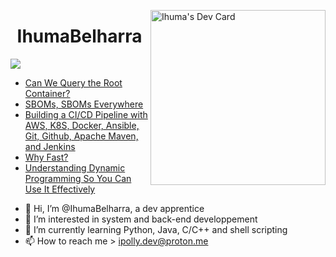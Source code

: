 <a href="https://app.daily.dev/Ihu_Ma"><img src="https://api.daily.dev/devcards/64e11fcca7f943a790e09e31b5c63948.png?r=kmk" width="280" alt="Ihuma's Dev Card" align="right" /></a>
<h1 align="center">IhumaBelharra</h1>

![](https://img.shields.io/badge/Code-Python-informational?style=flat&logo=python&logoColor=ffd343&color=ffd343)

<!-- daily.dev BOOKMARKS:START -->
- [Can We Query the Root Container?](https://app.daily.dev/posts/BnmBmiXj0?utm_source=rss&utm_medium=bookmarks&utm_campaign=Z1XgSyCBkf0yjD80kbM80)
- [SBOMs, SBOMs Everywhere](https://app.daily.dev/posts/Bire6SPK0?utm_source=rss&utm_medium=bookmarks&utm_campaign=Z1XgSyCBkf0yjD80kbM80)
- [Building a CI/CD Pipeline with AWS, K8S, Docker, Ansible, Git, Github, Apache Maven, and Jenkins](https://app.daily.dev/posts/JCjaB8adT?utm_source=rss&utm_medium=bookmarks&utm_campaign=Z1XgSyCBkf0yjD80kbM80)
- [Why Fast?](https://app.daily.dev/posts/3oftU486H?utm_source=rss&utm_medium=bookmarks&utm_campaign=Z1XgSyCBkf0yjD80kbM80)
- [Understanding Dynamic Programming So You Can Use It Effectively](https://app.daily.dev/posts/8Nv4P0RAy?utm_source=rss&utm_medium=bookmarks&utm_campaign=Z1XgSyCBkf0yjD80kbM80)
<!-- daily.dev BOOKMARKS:END --> 

- 👋 Hi, I’m @IhumaBelharra, a dev apprentice 
- 👀 I’m interested in system and back-end developpement
- 🌱 I’m currently learning Python, Java, C/C++ and shell scripting
- 📫 How to reach me > ipolly.dev@proton.me


<!---
IhumaBelharra/IhumaBelharra is a ✨ special ✨ repository because its `README.md` (this file) appears on your GitHub profile.
You can click the Preview link to take a look at your changes.
--->
